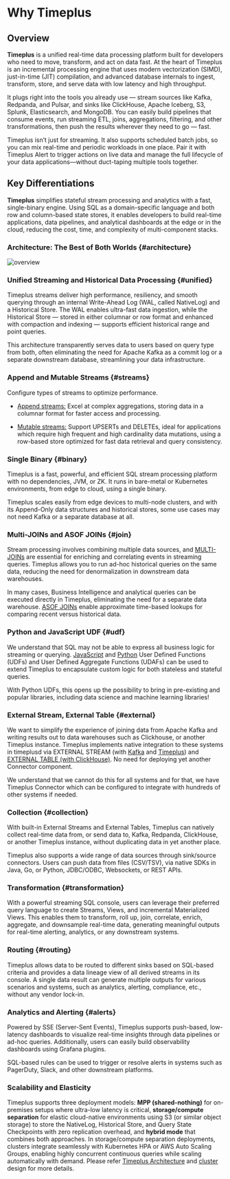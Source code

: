 # Why Timeplus

## Overview

**Timeplus** is a unified real-time data processing platform built for developers who need to move, transform, and act on data fast. At the heart of Timeplus is an incremental processing engine that uses modern vectorization (SIMD), just-in-time (JIT) compilation, and advanced database internals to ingest, transform, store, and serve data with low latency and high throughput.

It plugs right into the tools you already use — stream sources like Kafka, Redpanda, and Pulsar, and sinks like ClickHouse, Apache Iceberg, S3, Splunk, Elasticsearch, and MongoDB. You can easily build pipelines that consume events, run streaming ETL, joins, aggregations, filtering, and other transformations, then push the results wherever they need to go — fast.

Timeplus isn’t just for streaming. It also supports scheduled batch jobs, so you can mix real-time and periodic workloads in one place. Pair it with Timeplus Alert to trigger actions on live data and manage the full lifecycle of your data applications—without duct-taping multiple tools together.

## Key Differentiations

**Timeplus** simplifies stateful stream processing and analytics with a fast, single-binary engine. Using SQL as a domain-specific language and both row and column-based state stores, it enables developers to build real-time applications, data pipelines, and analytical dashboards at the edge or in the cloud, reducing the cost, time, and complexity of multi-component stacks.

### Architecture: The Best of Both Worlds {#architecture}

![overview](/img/product_diagram_web.png)

### Unified Streaming and Historical Data Processing {#unified}

Timeplus streams deliver high performance, resiliency, and smooth querying through an internal Write-Ahead Log (WAL, called NativeLog) and a Historical Store. The WAL enables ultra-fast data ingestion, while the Historical Store — stored in either columnar or row format and enhanced with compaction and indexing — supports efficient historical range and point queries.

This architecture transparently serves data to users based on query type from both, often eliminating the need for Apache Kafka as a commit log or a separate downstream database, streamlining your data infrastructure.

### Append and Mutable Streams {#streams}

Configure types of streams to optimize performance.

* [Append streams:](/append-stream)
Excel at complex aggregations, storing data in a columnar format for faster access and processing.

* [Mutable streams:](/mutable-stream) Support UPSERTs and DELETEs, ideal for applications which require high frequent and high cardinality data mutations, using a row-based store optimized for fast data retrieval and query consistency.

### Single Binary {#binary}

Timeplus is a fast, powerful, and efficient SQL stream processing platform with no dependencies, JVM, or ZK. It runs in bare-metal or Kubernetes environments, from edge to cloud, using a single binary.

Timeplus scales easily from edge devices to multi-node clusters, and with its Append-Only data structures and historical stores, some use cases may not need Kafka or a separate database at all.

### Multi-JOINs and ASOF JOINs {#join}

Stream processing involves combining multiple data sources, and [MULTI-JOINs](/streaming-joins) are essential for enriching and correlating events in streaming queries. Timeplus allows you to run ad-hoc historical queries on the same data, reducing the need for denormalization in downstream data warehouses.

In many cases, Business Intelligence and analytical queries can be executed directly in Timeplus, eliminating the need for a separate data warehouse. [ASOF JOINs](/streaming-joins) enable approximate time-based lookups for comparing recent versus historical data.

### Python and JavaScript UDF {#udf}

We understand that SQL may not be able to express all business logic for streaming or querying. [JavaScript](/js-udf) and [Python](/py-udf) User Defined Functions (UDFs) and User Defined Aggregate Functions (UDAFs) can be used to extend Timeplus to encapsulate custom logic for both stateless and stateful queries.

With Python UDFs, this opens up the possibility to bring in pre-existing and popular libraries, including data science and machine learning libraries!

### External Stream, External Table {#external}

We want to simplify the experience of joining data from Apache Kafka and writing results out to data warehouses such as Clickhouse, or another Timeplus instance. Timeplus implements native integration to these systems in timeplusd via EXTERNAL STREAM (with [Kafka](/kafka-source) and [Timeplus](/timeplus-source)) and [EXTERNAL TABLE (with ClickHouse)](/clickhouse-external-table). No need for deploying yet another Connector component.

We understand that we cannot do this for all systems and for that, we have Timeplus Connector which can be configured to integrate with hundreds of other systems if needed.

### Collection {#collection}

With built-in External Streams and External Tables, Timeplus can natively collect real-time data from, or send data to, Kafka, Redpanda, ClickHouse, or another Timeplus instance, without duplicating data in yet another place.

Timeplus also supports a wide range of data sources through sink/source connectors. Users can push data from files (CSV/TSV), via native SDKs in Java, Go, or Python, JDBC/ODBC, Websockets, or REST APIs.

### Transformation {#transformation}

With a powerful streaming SQL console, users can leverage their preferred query language to create Streams, Views, and incremental Materialized Views. This enables them to transform, roll up, join, correlate, enrich, aggregate, and downsample real-time data, generating meaningful outputs for real-time alerting, analytics, or any downstream systems.

### Routing {#routing}

Timeplus allows data to be routed to different sinks based on SQL-based criteria and provides a data lineage view of all derived streams in its console. A single data result can generate multiple outputs for various scenarios and systems, such as analytics, alerting, compliance, etc., without any vendor lock-in.

### Analytics and Alerting  {#alerts}

Powered by SSE (Server-Sent Events), Timeplus supports push-based, low-latency dashboards to visualize real-time insights through data pipelines or ad-hoc queries. Additionally, users can easily build observability dashboards using Grafana plugins.

SQL-based rules can be used to trigger or resolve alerts in systems such as PagerDuty, Slack, and other downstream platforms.

### Scalability and Elasticity 

Timeplus supports three deployment models: **MPP (shared-nothing)** for on-premises setups where ultra-low latency is critical, **storage/compute separation** for elastic cloud-native environments using S3 (or similar object storage) to store the NativeLog, Historical Store, and Query State Checkpoints with zero replication overhead, and **hybrid mode** that combines both approaches. In storage/compute separation deployments, clusters integrate seamlessly with Kubernetes HPA or AWS Auto Scaling Groups, enabling highly concurrent continuous queries while scaling automatically with demand. Please refer [Timeplus Architecture](/architecture) and [cluster](/cluster) design for more details. 
